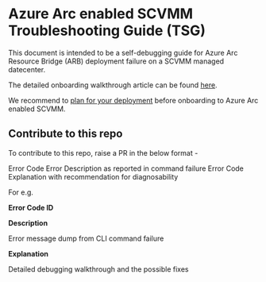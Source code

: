 # Azure Arc enabled SCVMM Troubleshooting Guide (TSG)

This document is intended to be a self-debugging guide for Azure Arc Resource Bridge (ARB) deployment failure on a SCVMM managed datecenter.

The detailed onboarding walkthrough article can be found [here](https://learn.microsoft.com/en-us/azure/azure-arc/system-center-virtual-machine-manager/quickstart-connect-system-center-virtual-machine-manager-to-arc).

We recommend to [plan for your deployment](https://learn.microsoft.com/en-us/azure/azure-arc/system-center-virtual-machine-manager/support-matrix-for-system-center-virtual-machine-manager) before onboarding to Azure Arc enabled SCVMM.

## Contribute to this repo

To contribute to this repo, raise a PR in the below format -

Error Code
Error Description as reported in command failure
Error Code Explanation with recommendation for diagnosability

For e.g.

**Error Code ID** 

**Description**

Error message dump from CLI command failure

**Explanation**

Detailed debugging walkthrough and the possible fixes





